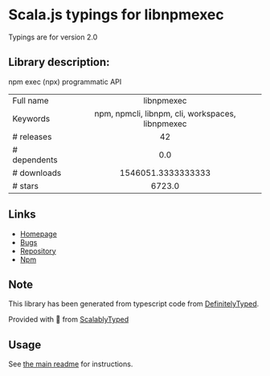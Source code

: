
# Scala.js typings for libnpmexec

Typings are for version 2.0

## Library description:
npm exec (npx) programmatic API

|                    |                 |
| ------------------ | :-------------: |
| Full name          | libnpmexec |
| Keywords           | npm, npmcli, libnpm, cli, workspaces, libnpmexec |
| # releases         | 42 |
| # dependents       | 0.0 |
| # downloads        | 1546051.3333333333 |
| # stars            | 6723.0 |

## Links
- [Homepage](https://github.com/npm/cli#readme)
- [Bugs](https://github.com/npm/cli/issues)
- [Repository](https://github.com/npm/cli)
- [Npm](https://www.npmjs.com/package/libnpmexec)
    


## Note
This library has been generated from typescript code from [DefinitelyTyped](https://definitelytyped.org).

Provided with :purple_heart: from [ScalablyTyped](https://github.com/oyvindberg/ScalablyTyped)

## Usage
See [the main readme](../../readme.md) for instructions.


